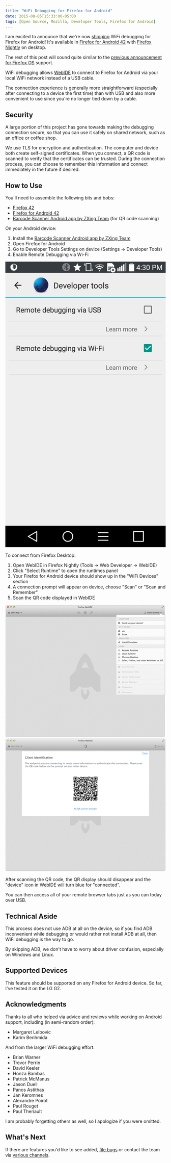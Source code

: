 ```yaml
---
title: "WiFi Debugging for Firefox for Android"
date: 2015-08-05T15:33:00-05:00
tags: [Open Source, Mozilla, Developer Tools, Firefox for Android]
---
```


I am excited to announce that we're now [shipping][impl] WiFi debugging for
Firefox for Android!  It's available in [Firefox for Android 42][fennec-nightly]
with [Firefox Nightly][desktop-nightly] on desktop.

The rest of this post will sound quite similar to the [previous announcement for
Firefox OS][fxos-post] support.

WiFi debugging allows [WebIDE][webide] to connect to Firefox for Android via
your local WiFi network instead of a USB cable.

The connection experience is generally more straightforward (especially after
connecting to a device the first time) than with USB and also more convenient to
use since you're no longer tied down by a cable.

## Security

A large portion of this project has gone towards making the debugging
connection secure, so that you can use it safely on shared network, such as an
office or coffee shop.

We use TLS for encryption and authentication.  The computer and device both
create self-signed certificates.  When you connect, a QR code is scanned to
verify that the certificates can be trusted.  During the connection process, you
can choose to remember this information and connect immediately in the future if
desired.

## How to Use

You'll need to assemble the following bits and bobs:

* [Firefox 42][desktop-nightly]
* [Firefox for Android 42][fennec-nightly]
* [Barcode Scanner Android app by ZXing Team][qr-reader] (for QR code scanning)

On your Android device:

1. Install the [Barcode Scanner Android app by ZXing Team][qr-reader]
2. Open Firefox for Android
3. Go to Developer Tools Settings on device (Settings -> Developer Tools)
4. Enable Remote Debugging via Wi-Fi

![Firefox for Android WiFi Debugging Options](fennec-wifi-opts.png)

To connect from Firefox Desktop:

1. Open WebIDE in Firefox Nightly (Tools -> Web Developer -> WebIDE)
2. Click "Select Runtime" to open the runtimes panel
3. Your Firefox for Android device should show up in the "WiFi Devices" section
4. A connection prompt will appear on device, choose "Scan" or "Scan and Remember"
5. Scan the QR code displayed in WebIDE

![WebIDE WiFi Runtimes](webide-wifi-runtime.png)
![WebIDE Displays the QR Code](webide-qr-code.png)

After scanning the QR code, the QR display should disappear and the "device"
icon in WebIDE will turn blue for "connected".

You can then access all of your remote browser tabs just as you can today over
USB.

## Technical Aside

This process does not use ADB at all on the device, so if you find ADB
inconvenient while debugging or would rather not install ADB at all, then
WiFi debugging is the way to go.  

By skipping ADB, we don't have to worry about driver confusion, especially on
Windows and Linux.

## Supported Devices

This feature should be supported on any Firefox for Android device.  So far,
I've tested it on the LG G2.

## Acknowledgments



Thanks to all who helped via advice and reviews while working on Android support,
including (in semi-random order):

* Margaret Leibovic
* Karim Benhmida

And from the larger WiFi debugging effort:

* Brian Warner
* Trevor Perrin
* David Keeler
* Honza Bambas
* Patrick McManus
* Jason Duell
* Panos Astithas
* Jan Keromnes
* Alexandre Poirot
* Paul Rouget
* Paul Theriault

I am probably forgetting others as well, so I apologize if you were omitted.  

## What's Next

If there are features you'd like to see added, [file bugs][bugs] or contact the
team via [various channels][involved].

[impl]: https://bugzil.la/1180996
[fxos-post]: /blog/2015/03/25/wifi-debug-fxos/

[bugs]: https://bugzilla.mozilla.org/enter_bug.cgi?product=Firefox&component=Developer%20Tools%3A%20WebIDE
[involved]: https://wiki.mozilla.org/DevTools/GetInvolved#Communication

[fennec-nightly]: https://nightly.mozilla.org/
[desktop-nightly]: https://nightly.mozilla.org/
[qr-reader]: https://play.google.com/store/apps/details?id=com.google.zxing.client.android
[webide]: https://developer.mozilla.org/docs/Tools/WebIDE
